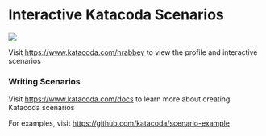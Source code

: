 # Interactive Katacoda Scenarios

[![](http://shields.katacoda.com/katacoda/hrabbey/count.svg)](https://www.katacoda.com/hrabbey "Get your profile on Katacoda.com")

Visit https://www.katacoda.com/hrabbey to view the profile and interactive scenarios

### Writing Scenarios
Visit https://www.katacoda.com/docs to learn more about creating Katacoda scenarios

For examples, visit https://github.com/katacoda/scenario-example
